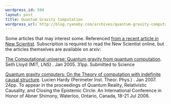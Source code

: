 ```yaml
--- 
wordpress_id: 504
layout: post
title: Quantum Gravity Computation
wordpress_url: http://blog.ryaneby.com/archives/quantum-gravity-computation/
---
```

Some articles that may interest some. Referenced <a href="http://www.newscientist.com/channel/fundamentals/mg19325971.500-outside-of-time-the-quantum-gravity-computer.html">from a recent article in New Scientist</a>. Subscription is required to read the New Scientist online, but the articles themselves are available on arxiv:

<a href="http://arxiv.org/abs/quant-ph/0501135">The Computational universe: Quantum gravity from quantum computation</a>. 
Seth Lloyd (MIT, LNS) . Jan 2005. 31pp. 
Submitted to Science

<a href="http://arxiv.org/abs/quantph/0701019">Quantum gravity computers: On the Theory of computation with indefinite causal structure</a>.
Lucien Hardy (Perimeter Inst. Theor. Phys.) . Jan 2007. 24pp. 
To appear in the proceedings of Quantum Reality, Relativistic Causality, and Closing the Epistemic Circle: An International Conference in Honor of Abner Shimony, Waterloo, Ontario, Canada, 18-21 Jul 2006. 
